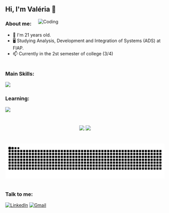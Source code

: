 ## Hi, I'm Valéria 👋

<img align="right" alt="Coding" width="400" src="https://miro.medium.com/v2/resize:fit:640/format:webp/1*vBi4Ycgdn5t3lu2SvQXuog.gif">

### About me:
- 🌱 I'm 21 years old.
- 🖥️ Studying Analysis, Development and Integration of Systems (ADS) at FIAP.
- 📫 Currently in the 2st semester of college (3/4)

#

### Main Skills:
  <a href="https://skillicons.dev">
    <img src="https://skillicons.dev/icons?i=html,css,js,git,react"/>
  </a>

### Learning:
  <a href="https://skillicons.dev">
    <img src="https://skillicons.dev/icons?i=py,java,typescript"/>
  </a>

#

<div align="center">  
  <img height="180em" src="https://github-readme-stats.vercel.app/api?username=akemilol&show_icons=true&theme=react&bg_color=00000000&hide_border=true"/> 
  <img height="180em" src="https://github-readme-stats.vercel.app/api/top-langs/?username=akemilol&layout=compact&theme=react&bg_color=00000000&hide_border=true" />
</div>

#
<picture align="center">
  <source media="(prefers-color-scheme: dark)" srcset="https://raw.githubusercontent.com/akemilol/akemilol/output/github-contribution-grid-snake-dark.svg">
  <source media="(prefers-color-scheme: light)" srcset="https://raw.githubusercontent.com/akemilol/akemilol/output/github-contribution-grid-snake-dark.svg">
  <img align="center" alt="github contribution grid snake animation" src="https://raw.githubusercontent.com/akemilol/akemilol/output/github-contribution-grid-snake.svg">
</picture>

#

### Talk to me:
[![LinkedIn](https://img.shields.io/badge/LinkedIn-0077B5?style=for-the-badge&logo=linkedin&logoColor=white)](https://www.linkedin.com/in/val%C3%A9riasantos/)
[![Gmail](https://img.shields.io/badge/Gmail-333333?style=for-the-badge&logo=gmail&logoColor=red)](mailto:valeriaconcedsantos@gmail.com)





